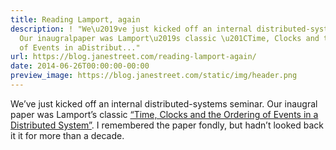 ```yaml
---
title: Reading Lamport, again
description: ! "We\u2019ve just kicked off an internal distributed-systems seminar.
  Our inaugralpaper was Lamport\u2019s classic \u201CTime, Clocks and the Ordering
  of Events in aDistribut..."
url: https://blog.janestreet.com/reading-lamport-again/
date: 2014-06-26T00:00:00-00:00
preview_image: https://blog.janestreet.com/static/img/header.png
---
```


<p>We’ve just kicked off an internal distributed-systems seminar. Our inaugral
paper was Lamport’s classic <a href="http://web.stanford.edu/class/cs240/readings/lamport.pdf">“Time, Clocks and the Ordering of Events in a
Distributed System”</a>.
I remembered the paper fondly, but hadn’t looked back it it for more than a
decade.</p>
